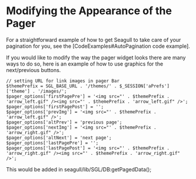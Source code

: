 <!-- Name: Howto/DB/ModifyingPagerAppearance -->
<!-- Version: 1 -->
<!-- Last-Modified: 2006/03/29 02:09:40 -->
<!-- Author: demian -->
# Modifying the Appearance of the Pager

For a straightforward example of how to get Seagull to take care of your pagination for you, see the [CodeExamples#AutoPagination code example].

If you would like to modify the way the pager widget looks there are many ways to do so, here is an example of how to use graphics for the next/previous buttons.


    // setting URL for link images in pager Bar
    $themePrefix = SGL_BASE_URL . '/themes/' . $_SESSION['aPrefs']['theme'] . '/images/';
    $pager_options['firstPagePre'] = '<img src="' . $themePrefix . 'arrow_left.gif" /><img src="' . $themePrefix . 'arrow_left.gif" />';
    $pager_options['firstPagePost'] = '';
    $pager_options['prevImg'] = '<img src="' . $themePrefix . 'arrow_left.gif" />';
    $pager_options['altPrev'] = 'previous page';
    $pager_options['nextImg'] = '<img src="' . $themePrefix . 'arrow_right.gif" />';
    $pager_options['altNext'] = 'next page';
    $pager_options['lastPagePre'] = '';
    $pager_options['lastPagePost'] = '<img src="' . $themePrefix . 'arrow_right.gif" /><img src="' . $themePrefix . 'arrow_right.gif" />';

This would be added in seagull/lib/SGL/DB:getPagedData();